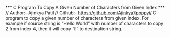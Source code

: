 *** C Program To Copy A Given Number of Characters from Given Index ***
// Author:- Ajinkya Patil
// Github:- https://github.com/Ajinkya7poppyi/
C program to copy a given number of characters from given index. For example if source string is “Hello World” with number of characters to copy 2 from index 4, then it will copy “ll” to destination string.